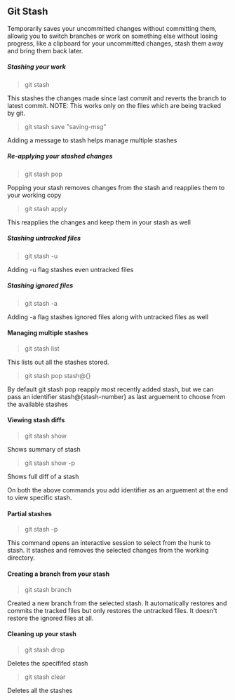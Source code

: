 ## Git Stash

Temporarily saves your uncommitted changes without committing them, allowig you to switch branches or work on something else without losing progress, like a clipboard for your uncommitted changes, stash them away and bring them back later.

##### Stashing your work

> git stash

This stashes the changes made since last commit and reverts the branch to latest commit.
NOTE: This works only on the files which are being tracked by git.

> git stash save "saving-msg"

Adding a message to stash helps manage multiple stashes

##### Re-applying your stashed changes

> git stash pop

Popping your stash removes changes from the stash and reapplies them to your working copy

> git stash apply

This reapplies the changes and keep them in your stash as well

##### Stashing untracked files

> git stash -u

Adding -u flag stashes even untracked files

##### Stashing ignored files

> git stash -a

Adding -a flag stashes ignored files along with untracked files as well

#### Managing multiple stashes

> git stash list

This lists out all the stashes stored.

> git stash pop stash@{<stash-number>}

By default git stash pop reapply most recently added stash, but we can pass an identifier stash@{stash-number} as last arguement to choose from the available stashes

#### Viewing stash diffs

> git stash show

Shows summary of stash

> git stash show -p

Shows full diff of a stash

On both the above commands you add identifier as an arguement at the end to view specific stash.

#### Partial stashes

> git stash -p

This command opens an interactive session to select from the hunk to stash. It stashes and removes the selected changes from the working directory.

#### Creating a branch from your stash

> git stash branch <new-branch> <stash-identifier>

Created a new branch from the selected stash. It automatically restores and commits the tracked files but only restores the untracked files. It doesn't restore the ignored files at all.

#### Cleaning up your stash

> git stash drop <stash-identifier>

Deletes the specififed stash

> git stash clear

Deletes all the stashes
